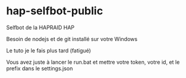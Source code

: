 # hap-selfbot-public
Selfbot de la HAPRAID HAP



Besoin de nodejs et de git installé sur votre Windows


Le tuto je le fais plus tard (fatigué)


Vous avez juste à lancer le run.bat et mettre votre token, votre id, et le prefix dans le settings.json
